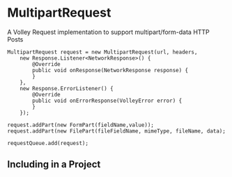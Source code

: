 # MultipartRequest

A Volley Request implementation to support multipart/form-data HTTP Posts

```
MultipartRequest request = new MultipartRequest(url, headers, 
    new Response.Listener<NetworkResponse>() {
        @Override
        public void onResponse(NetworkResponse response) {
        }
    },
    new Response.ErrorListener() {
        @Override
        public void onErrorResponse(VolleyError error) {
        }
    });
    
request.addPart(new FormPart(fieldName,value));
request.addPart(new FilePart(fileFieldName, mimeType, fileName, data);

requestQueue.add(request);
```

## Including in a Project

